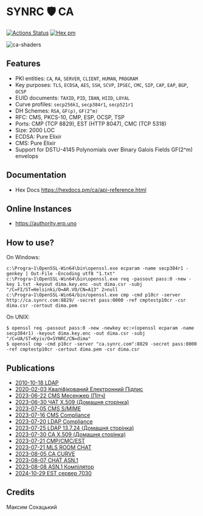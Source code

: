 # SYNRC 🛡️ CA

[![Actions Status](https://github.com/synrc/ca/workflows/mix/badge.svg)](https://github.com/synrc/ca/actions)
[![Hex pm](http://img.shields.io/hexpm/v/ca.svg?style=flat)](https://hex.pm/packages/ca)

![ca-shaders](https://authority.erp.uno/priv/design/ca-shaders.png)

## Features

* PKI entities: `CA`, `RA`, `SERVER`, `CLIENT`, `HUMAN`, `PROGRAM`
* Key purposes: `TLS`, `ECDSA`, `AES`, `SSH`, `SCVP`, `IPSEC`, `CMC`, `SIP`, `CAP`, `EAP`, `BGP`, `OCSP`
* EUID documents: `TAXID`, `PID`, `IBAN`, `HIID`, `LOYAL`
* Curve profiles: `secp256k1`, `secp384r1`, `secp521r1`
* DH Schemes: `RSA`, `GF(p)`, `GF(2^m)`
* RFC: CMS, PKCS-10, CMP, ESP, OCSP, TSP
* Ports: CMP (TCP 8829), EST (HTTP 8047), CMC (TCP 5318)
* Size: 2000 LOC
* ECDSA: Pure Elixir
* CMS: Pure Elixir
* Support for DSTU-4145 Polynomials over Binary Galois Fields GF(2^m) envelops

## Documentation

* Hex Docs https://hexdocs.pm/ca/api-reference.html

## Online Instances

* https://authority.erp.uno

## How to use?

On Windows:

```
c:\Progra~1\OpenSSL-Win64\bin\openssl.exe ecparam -name secp384r1 -genkey | Out-File -Encoding utf8 "1.txt"
c:\Progra~1\OpenSSL-Win64\bin\openssl.exe req -passout pass:0 -new -key 1.txt -keyout dima.key.enc -out dima.csr -subj "/C=FI/ST=Helsinki/O=AR.VO/CN=A13" 2>null
c:\Progra~1\OpenSSL-Win64/bin/openssl.exe cmp -cmd p10cr -server http://ca.synrc.com:8829/ -secret pass:0000 -ref cmptestp10cr -csr dima.csr -certout dima.pem
```

On UNIX:

```
$ openssl req -passout pass:0 -new -newkey ec:<(openssl ecparam -name secp384r1) -keyout dima.key.enc -out dima.csr -subj "/C=UA/ST=Kyiv/O=SYNRC/CN=dima"
$ openssl cmp -cmd p10cr -server "ca.synrc.com":8829 -secret pass:0000 -ref cmptestp10cr -certout dima.pem -csr dima.csr
```

## Publications

* <a href="https://tonpa.guru/stream/2010/2010-10-18 LDAP.htm">2010-10-18 LDAP</a><br>
* <a href="https://tonpa.guru/stream/2020/2020-02-03 Кваліфікований Електронний Підпис.htm">2020-02-03 Кваліфікований Електронний Підпис</a><br>
* <a href="https://tonpa.guru/stream/2023/2023-06-22 Месенжер.htm">2023-06-22 CMS Месенжер (Пітч)</a><br>
* <a href="https://chat.erp.uno">2023-06-30 ЧАТ X.509 (Домашня сторінка)</a><br>
* <a href="https://tonpa.guru/stream/2023/2023-07-05 CMS SMIME.htm">2023-07-05 CMS S/MIME</a><br>
* <a href="https://tonpa.guru/stream/2023/2023-07-16 CMS Compliance.htm">2023-07-16 CMS Compliance</a>
* <a href="https://tonpa.guru/stream/2023/2023-07-20 LDAP Compliance.htm">2023-07-20 LDAP Compliance</a><br>
* <a href="https://ldap.erp.uno">2023-07-25 LDAP 13.7.24 (Домашня сторінка)</a><br>
* <a href="https://authority.erp.uno">2023-07-30 CA X.509 (Домашня сторінка)</a><br>
* <a href="https://tonpa.guru/stream/2023/2023-07-21 CMP CMC EST.htm">2023-07-21 CMP/CMC/EST</a><br>
* <a href="https://tonpa.guru/stream/2023/2023-07-27 MLS.htm">2023-07-21 MLS ROOM CHAT</a><br>
* <a href="https://tonpa.guru/stream/2023/2023-08-05 CA CURVE.htm">2023-08-05 CA CURVE</a><br>
* <a href="https://tonpa.guru/stream/2023/2023-08-07 CHAT ASN.1.htm">2023-08-07 CHAT ASN.1</a><br>
* <a href="https://tonpa.guru/stream/2023/2023-08-08 ASN.1 Компілятор.htm">2023-08-08 ASN.1 Компілятор</a><br>
* <a href="https://tonpa.guru/stream/2024/2024-10-29 EST.htm">2024-10-29 EST сервер 7030</a><br>

## Credits

Максим Сохацький
